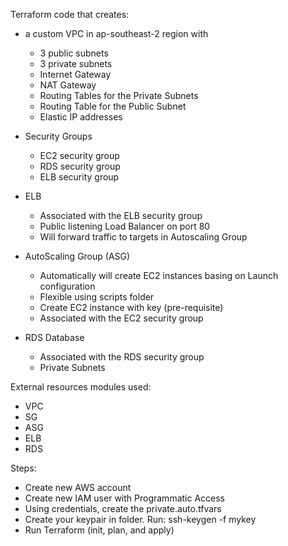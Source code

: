 Terraform code that creates:
- a custom VPC in ap-southeast-2 region with
  - 3 public subnets
  - 3 private subnets
  - Internet Gateway
  - NAT Gateway
  - Routing Tables for the Private Subnets
  - Routing Table for the Public Subnet
  - Elastic IP addresses

- Security Groups
  - EC2 security group
  - RDS security group
  - ELB security group

- ELB
  - Associated with the ELB security group
  - Public listening Load Balancer on port 80
  - Will forward traffic to targets in Autoscaling Group

- AutoScaling Group (ASG)
  - Automatically will create EC2 instances basing on Launch configuration
  - Flexible using scripts folder
  - Create EC2 instance with key (pre-requisite)
  - Associated with the EC2 security group

- RDS Database
  - Associated with the RDS security group
  - Private Subnets

External resources modules used:
- VPC
- SG
- ASG
- ELB
- RDS

Steps:

- Create new AWS account
- Create new IAM user with Programmatic Access
- Using credentials, create the private.auto.tfvars
- Create your keypair in folder. Run: ssh-keygen -f mykey
- Run Terraform (init, plan, and apply)
